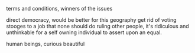 terms and conditions, winners of the issues

direct democracy, would be better for this geography
get rid of voting stooges to a job that none should do
ruling other people, it's ridiculous and unthinkable
for a self owning individual to assert upon an equal.

human beings, curious beautiful 

